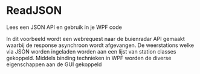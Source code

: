 # ReadJSON
Lees een JSON API en gebruik in je WPF code

In dit voorbeeld wordt een webrequest naar de buienradar API gemaakt waarbij de response asynchroon wordt afgevangen.
De weerstations welke via JSON worden ingeladen worden aan een lijst van station classes gekoppeld. 
Middels binding technieken in WPF worden de diverse eigenschappen aan de GUI gekoppeld

